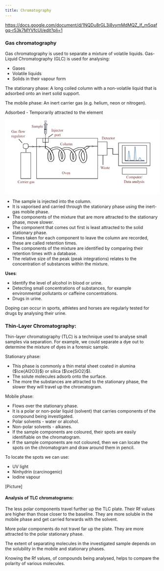 ```yaml
---
title: Chromatography
---
```

https://docs.google.com/document/d/1NQDu8rGL3j8yymMdMQZ_If_m5qafgq-r53k7MYVfcUI/edit?pli=1
<!--ID: 1724603671395-->


### Gas chromatography
Gas chromatography is used to separate a mixture of volatile liquids. Gas-Liquid Chromatography (GLC) is used for analysing:
- Gases
- Volatile liquids
- Solids in their vapour form

The stationary phase: A long coiled column with a non-volatile liquid that is adsorbed onto an inert solid support.


The mobile phase: An inert carrier gas (e.g. helium, neon or nitrogen).

Adsorbed - Temporarily attracted to the element

![](public/img/Pasted%20image%2020240424142854.png)

- The sample is injected into the column.
- It is vaporised and carried through the stationary phase using the inert-gas mobile phase.
-  The components of the mixture that are more attracted to the stationary phase, move slower.
- The component that comes out first is least attracted to the solid stationary phase.
- Times taken for each component to leave the column are recorded, these are called retention times.
- The components of the mixture are identified by comparing their retention times with a database.
- The relative size of the peak (peak integrations) relates to the concentration of substances within the mixture.

**Uses**:
- Identify the level of alcohol in blood or urine.
- Detecting small concentrations of substances, for example environmental pollutants or caffeine concentrations. 
- Drugs in urine.

Doping can occur in sports, athletes and horses are regularly tested for drugs by analysing their urine.

### Thin-Layer Chromatography: 
Thin-layer chromatography (TLC) is a technique used to analyse small samples via separation. For example, we could separate a dye out to determine the mixture of dyes in a forensic sample.

Stationary phase:
- This phase is commonly a thin metal sheet coated in alumina ($\ce{Al2O3}$) or silica ($\ce{SiO2}$). 
- The solute molecules adsorb onto the surface.
- The more the substances are attracted to the stationary phase, the slower they will travel up the chromatogram.

Mobile phase:
- Flows over the stationary phase.
- It is a polar or non-polar liquid (solvent) that carries components of the compound being investigated.
- Polar solvents - water or alcohol.
- Non-polar solvents - alkanes.
- If the sample components are coloured, their spots are easily identifiable on the chromatogram.
- If the sample components are not coloured, then we can locate the spots on the chromatogram and draw around them in pencil.

To locate the spots we can use:
- UV light
- Ninhydrin (carcinogenic)
- Iodine vapour

[Picture]

#### Analysis of TLC chromatograms:

The less polar components travel further up the TLC plate.
Their Rf values are higher than those closer to the baseline.
They are more soluble in the mobile phase and get carried forwards with the solvent.

More polar components do not travel far up the plate.
They are more attracted to the polar stationary phase.

The extent of separating molecules in the investigated sample depends on the solubility in the mobile and stationary phases.

Knowing the Rf values, of compounds being analysed, helps to compare the polarity of various molecules.

